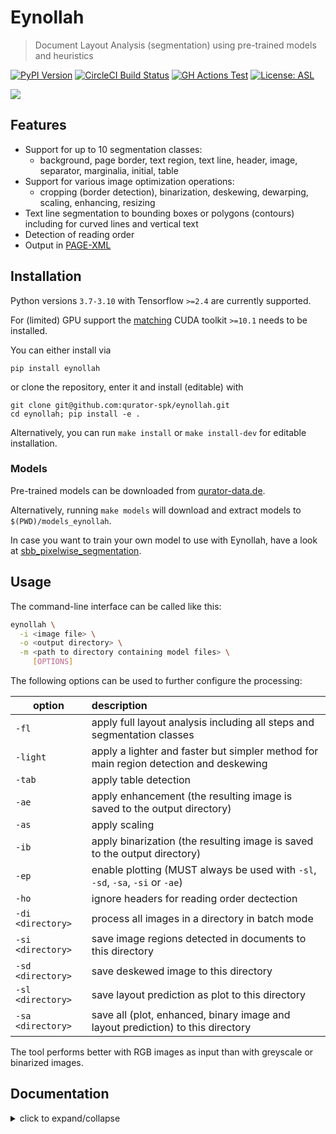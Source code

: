 # Eynollah
> Document Layout Analysis (segmentation) using pre-trained models and heuristics

[![PyPI Version](https://img.shields.io/pypi/v/eynollah)](https://pypi.org/project/eynollah/)
[![CircleCI Build Status](https://circleci.com/gh/qurator-spk/eynollah.svg?style=shield)](https://circleci.com/gh/qurator-spk/eynollah)
[![GH Actions Test](https://github.com/qurator-spk/eynollah/actions/workflows/test-eynollah.yml/badge.svg)](https://github.com/qurator-spk/eynollah/actions/workflows/test-eynollah.yml)
[![License: ASL](https://img.shields.io/github/license/qurator-spk/eynollah)](https://opensource.org/license/apache-2-0/)

![](https://user-images.githubusercontent.com/952378/102350683-8a74db80-3fa5-11eb-8c7e-f743f7d6eae2.jpg)

## Features
* Support for up to 10 segmentation classes: 
  * background, page border, text region, text line, header, image, separator, marginalia, initial, table
* Support for various image optimization operations:
  * cropping (border detection), binarization, deskewing, dewarping, scaling, enhancing, resizing
* Text line segmentation to bounding boxes or polygons (contours) including for curved lines and vertical text
* Detection of reading order
* Output in [PAGE-XML](https://github.com/PRImA-Research-Lab/PAGE-XML)

## Installation
Python versions `3.7-3.10` with Tensorflow `>=2.4` are currently supported.

For (limited) GPU support the [matching](https://www.tensorflow.org/install/source#gpu) CUDA toolkit `>=10.1` needs to be installed.

You can either install via 

```
pip install eynollah
```

or clone the repository, enter it and install (editable) with

```
git clone git@github.com:qurator-spk/eynollah.git
cd eynollah; pip install -e .
```

Alternatively, you can run `make install` or `make install-dev` for editable installation.

### Models

Pre-trained models can be downloaded from [qurator-data.de](https://qurator-data.de/eynollah/).

Alternatively, running `make models` will download and extract models to `$(PWD)/models_eynollah`.

In case you want to train your own model to use with Eynollah, have a look at [sbb_pixelwise_segmentation](https://github.com/qurator-spk/sbb_pixelwise_segmentation). 

## Usage

The command-line interface can be called like this:

```sh
eynollah \
  -i <image file> \
  -o <output directory> \
  -m <path to directory containing model files> \
     [OPTIONS]
```

The following options can be used to further configure the processing:

| option   |      description      |
|----------|:-------------|
| `-fl`  | apply full layout analysis including all steps and segmentation classes |
| `-light` | apply a lighter and faster but simpler method for main region detection and deskewing |
| `-tab` | apply table detection |
| `-ae`  | apply enhancement (the resulting image is saved to the output directory) |
| `-as`  | apply scaling |
| `-ib`  | apply binarization (the resulting image is saved to the output directory)  |
| `-ep`  | enable plotting (MUST always be used with `-sl`, `-sd`, `-sa`, `-si` or `-ae`) |
| `-ho`  | ignore headers for reading order dectection |
| `-di <directory>`  | process all images in a directory in batch mode |
| `-si <directory>`  | save image regions detected in documents to this directory |
| `-sd <directory>`  | save deskewed image to this directory |
| `-sl <directory>`  | save layout prediction as plot to this directory |
| `-sa <directory>`  | save all (plot, enhanced, binary image and layout prediction) to this directory |

The tool performs better with RGB images as input than with greyscale or binarized images.

## Documentation
  
<details>
  <summary>click to expand/collapse</summary>

### Region types  

  <details>
  <summary>click to expand/collapse</summary><br/>
    
Eynollah can currently be used to detect the following region types/elements:
* [Border](https://ocr-d.de/en/gt-guidelines/pagexml/pagecontent_xsd_Complex_Type_pc_BorderType.html)
* [Textregion](https://ocr-d.de/en/gt-guidelines/pagexml/pagecontent_xsd_Complex_Type_pc_TextRegionType.html)
* [Textline](https://ocr-d.de/en/gt-guidelines/pagexml/pagecontent_xsd_Complex_Type_pc_TextLineType.html)
* [Image](https://ocr-d.de/en/gt-guidelines/pagexml/pagecontent_xsd_Complex_Type_pc_ImageRegionType.html)
* [Separator](https://ocr-d.de/en/gt-guidelines/pagexml/pagecontent_xsd_Complex_Type_pc_SeparatorRegionType.html)
* [Marginalia](https://ocr-d.de/en/gt-guidelines/trans/lyMarginalie.html)
* [Initial (Drop Capital)](https://ocr-d.de/en/gt-guidelines/trans/lyInitiale.html)
 
In addition, the tool can detect the [ReadingOrder](https://ocr-d.de/en/gt-guidelines/trans/lyLeserichtung.html) of regions. The final goal is to feed the output to an OCR model.
    
  </details>

### Method description

  <details>
  <summary>click to expand/collapse</summary><br/>
  
Eynollah uses a combination of various models and heuristics (see flowchart below for the different stages and how they interact):
* [Border detection](https://github.com/qurator-spk/eynollah#border-detection)
* [Layout detection](https://github.com/qurator-spk/eynollah#layout-detection)
* [Textline detection](https://github.com/qurator-spk/eynollah#textline-detection)
* [Image enhancement](https://github.com/qurator-spk/eynollah#Image_enhancement)
* [Scale classification](https://github.com/qurator-spk/eynollah#Scale_classification)
* [Heuristic methods](https://https://github.com/qurator-spk/eynollah#heuristic-methods)

The first three stages are based on [pixel-wise segmentation](https://github.com/qurator-spk/sbb_pixelwise_segmentation).

![](https://user-images.githubusercontent.com/952378/100619946-1936f680-331e-11eb-9297-6e8b4cab3c16.png)

#### Border detection
For the purpose of text recognition (OCR) and in order to avoid noise being introduced from texts outside the printspace, one first needs to detect the border of the printed frame. This is done by a binary pixel-wise-segmentation model trained on a dataset of 2,000 documents where about 1,200 of them come from the [dhSegment](https://github.com/dhlab-epfl/dhSegment/) project (you can download the dataset from [here](https://github.com/dhlab-epfl/dhSegment/releases/download/v0.2/pages.zip)) and the remainder having been annotated in SBB. For border detection, the model needs to be fed with the whole image at once rather than separated in patches.

### Layout detection
As a next step, text regions need to be identified by means of layout detection. Again a pixel-wise segmentation model was trained on 131 labeled images from the SBB digital collections, including some data augmentation. Since the target of this tool are historical documents, we consider as main region types text regions, separators, images, tables and background - each with their own subclasses, e.g. in the case of text regions, subclasses like header/heading, drop capital, main body text etc. While it would be desirable to detect and classify each of these classes in a granular way, there are also limitations due to having a suitably large and balanced training set. Accordingly, the current version of this tool is focussed on the main region types background, text region, image and separator. 

#### Textline detection
In a subsequent step, binary pixel-wise segmentation is used again to classify pixels in a document that constitute textlines. For textline segmentation, a model was initially trained on documents with only one column/block of text and some augmentation with regard to scaling. By fine-tuning the parameters also for multi-column documents, additional training data was produced that resulted in a much more robust textline detection model.

#### Image enhancement
This is an image to image model which input was low quality of an image and label was actually the original image. For this one we did not have any GT, so we decreased the quality of documents in SBB and then feed them into model.

#### Scale classification
This is simply an image classifier which classifies images based on their scales or better to say based on their number of columns.

### Heuristic methods
Some heuristic methods are also employed to further improve the model predictions: 
* After border detection, the largest contour is determined by a bounding box, and the image cropped to these coordinates. 
* For text region detection, the image is scaled up to make it easier for the model to detect background space between text regions.
* A minimum area is defined for text regions in relation to the overall image dimensions, so that very small regions that are noise can be filtered out. 
* Deskewing is applied on the text region level (due to regions having different degrees of skew) in order to improve the textline segmentation result. 
* After deskewing, a calculation of the pixel distribution on the X-axis allows the separation of textlines (foreground) and background pixels.
* Finally, using the derived coordinates, bounding boxes are determined for each textline.

  </details>
    
### How to use

  <details>
  <summary>click to expand/collapse</summary><br/>
  
Eynollah makes use of up to 9 trained models which are responsible for different operations like size detection, column classification, image enhancement, page extraction, main layout detection, full layout detection and textline detection.That does not mean that all 9 models are always required for every document. Based on the document characteristics and parameters specified, different scenarios can be applied.

* If none of the parameters is set to `true`, the tool will perform a layout detection of main regions (background, text, images, separators and marginals). An advantage of this tool is that it tries to extract main text regions separately as much as possible.

* If you set `-ae` (**a**llow image **e**nhancement) parameter to `true`, the tool will first check the ppi (pixel-per-inch) of the image and when it is less than 300, the tool will resize it and only then image enhancement will occur. Image enhancement can also take place without this option, but by setting this option to `true`, the layout xml data (e.g. coordinates) will be based on the resized and enhanced image instead of the original image.

* For some documents, while the quality is good, their scale is very large, and the performance of tool decreases. In such cases you can set `-as` (**a**llow **s**caling) to `true`. With this option enabled, the tool will try to rescale the image and only then the layout detection process will begin.

* If you care about drop capitals (initials) and headings, you can set `-fl` (**f**ull **l**ayout) to `true`. With this setting, the tool can currently distinguish 7 document layout classes/elements.

* In cases where the document includes curved headers or curved lines, rectangular bounding boxes for textlines will not be a great option. In such cases it is strongly recommended setting the flag `-cl` (**c**urved **l**ines) to `true` to find contours of curved lines instead of rectangular bounding boxes. Be advised that enabling this option increases the processing time of the tool.

* To crop and save image regions inside the document, set the parameter `-si` (**s**ave **i**mages) to true and provide a directory path to store the extracted images.

* This tool is actively being developed. If problems occur, or the performance does not meet your expectations, we welcome your feedback via [issues](https://github.com/qurator-spk/eynollah/issues).

#### `--full-layout` vs `--no-full-layout`

Here are the difference in elements detected depending on the `--full-layout`/`--no-full-layout` command line flags:

|                          | `--full-layout` | `--no-full-layout` |
| ---                      | ---             | ---                |
| reading order            | x               | x                  |
| header regions           | x               | -                  |
| text regions             | x               | x                  |
| text regions / text line | x               | x                  |
| drop-capitals            | x               | -                  |
| marginals                | x               | x                  |
| marginals / text line    | x               | x                  |
| image region             | x               | x                  |

#### Use as OCR-D processor

Eynollah ships with a CLI interface to be used as [OCR-D](https://ocr-d.de) processor. In this case, the source image file group with (preferably) RGB images should be used as input like this:

`ocrd-eynollah-segment -I OCR-D-IMG -O SEG-LINE -P models`
    
In fact, the image referenced by `@imageFilename` in PAGE-XML is passed on directly to Eynollah as a processor, so that e.g. calling

`ocrd-eynollah-segment -I OCR-D-IMG-BIN -O SEG-LINE -P models`
    
would still use the original (RGB) image despite any binarization that may have occured in previous OCR-D processing steps

 #### Eynollah "light"
    
 Eynollah light uses a faster method to predict and extract the early layout. But with the light option enabled deskewing is not applied for any text region and done only once for the whole document.
    
  </details>
    
</details>
